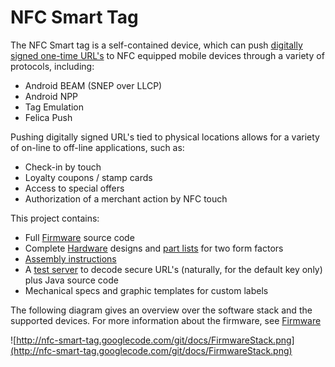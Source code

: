 # NFC Smart Tag #

The NFC Smart tag is a self-contained device, which can push [digitally signed one-time URL's](SecureUrl.md) to NFC equipped mobile devices through a variety of protocols, including:
  * Android BEAM (SNEP over LLCP)
  * Android NPP
  * Tag Emulation
  * Felica Push

Pushing digitally signed URL's tied to physical locations allows for a variety of on-line to off-line applications, such as:
  * Check-in by touch
  * Loyalty coupons / stamp cards
  * Access to special offers
  * Authorization of a merchant action by NFC touch

This project contains:
  * Full [Firmware](Firmware.md) source code
  * Complete [Hardware](Hardware.md) designs and [part lists](https://code.google.com/p/nfc-smart-tag/source/browse/hardware/NfcSmartTagPartlist.xls) for two form factors
  * [Assembly instructions](AssembleWhiteBox.md)
  * A [test server](http://nfc-smart-tag.appspot.com) to decode secure URL's (naturally, for the default key only) plus Java source code
  * Mechanical specs and graphic templates for custom labels

The following diagram gives an overview over the software stack and the supported devices. For more information about the firmware, see [Firmware](Firmware.md)

![http://nfc-smart-tag.googlecode.com/git/docs/FirmwareStack.png](http://nfc-smart-tag.googlecode.com/git/docs/FirmwareStack.png)